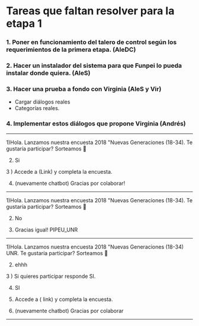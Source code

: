 # Tareas que faltan resolver para la etapa 1

### 1. Poner en funcionamiento del talero de control según los requerimientos de la primera etapa. (AleDC)

### 2. Hacer un instalador del sistema para que Funpei lo pueda instalar donde quiera. (AleS)

### 3. Hacer una prueba a fondo con Virginia (AleS y Vir) 

- Cargar diálogos reales 
- Categorías reales. 

### 4. Implementar estos diálogos que propone Virginia (Andrés)

------

1)Hola. Lanzamos nuestra encuesta 2018 "Nuevas Generaciones (18-34). Te gustaría participar? Sorteamos 📱

2) Si

3 ) Accede a (Link) y completa la encuesta. 

4) (nuevamente chatbot) Gracias por colaborar!
-------

1)Hola. Lanzamos nuestra encuesta 2018 "Nuevas Generaciones (18-34). Te gustaría participar? Sorteamos 📱

2) No

3) Gracias igual! PIPEU_UNR

-------


1)Hola. Lanzamos nuestra encuesta 2018 "Nuevas Generaciones (18-34) UNR. Te gustaría participar? Sorteamos 📱

2) ehhh

3 ) Si quieres participar responde SI. 

4) SI

5) Accede a ( link) y completa la encuesta.

6) (nuevamente chatbot) Gracias por colaborar

---------
